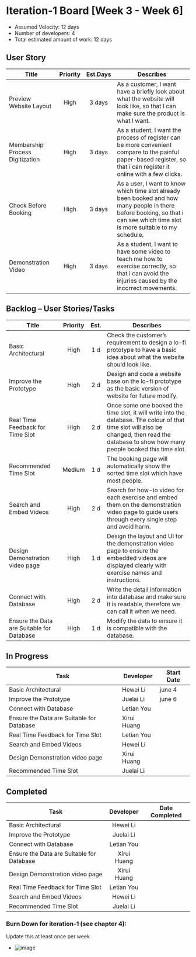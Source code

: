 # Iteration-1 Board [Week 3 - Week 6] 

* Assumed Velocity: 12 days
* Number of developers: 4
* Total estimated amount of work: 12 days
## User Story
| Title                           | Priority | Est.Days      | Describes                                |
| ------------------------------- | :------: | :-----------: | ---------------------------------------- |
| Preview Website Layout          | High     |    3 days     | As a customer, I want have a briefly look about what the website will look like, so that I can make sure the product is what I want. |
| Membership Process Digitization | High     |    3 days     | As a student, I want the process of register can be more convenient compare to the painful paper-based register, so that i can register it online with a few clicks. |
| Check Before Booking            | High     |     3 days    |  As a user, I want to know which time slot already been booked and how many people in there before booking, so that i can see which time slot is more suitable to my schedule.  |
| Demonstration Video              | High     |     3 days    |  As a student, I want to have some video to teach me how to exercise correctly, so that i can avoid the injuries caused by the incorrect movements.   |

## Backlog – User Stories/Tasks

| Title                                     | Priority | Est. | Describes                            |
| ----------------------------------------- | :------: | :--: | ------------------------------------ |
| Basic Architectural                       | High     | 1 d  | Check the customer’s requirement to design a lo-fi prototype to have a basic idea about what the website	should look like. |
| Improve the Prototype                     | High     | 2 d  | Design and code a website base on the lo-fi prototype as the basic version of website for future modify. |
| Real Time Feedback for Time Slot          | High     | 2 d  |Once some one booked the time slot, it will write into the database. The colour of that time slot will also be changed, then read the database to show how many people booked this time slot.      |
| Recommended Time Slot                     |Medium    | 1 d  | The booking page will automatically show the sorted time slot which have most people.|
| Search and Embed Videos                   | High     | 2 d  |  Search for how-to video for each exercise and embed them on the demonstration video page to guide users	through every single step and avoid harm. |
| Design Demonstration video page           | High     | 1 d  | Design the layout and UI for the demonstration video page to ensure the embedded videos are displayed clearly with exercise names and instructions.                               |
| Connect with Database                     | High     | 2 d  | Write the detail information into database and make sure it is readable, therefore we can call it when we need. |
| Ensure the Data are Suitable for Database | High     | 1 d |  Modify the data to ensure it is compatible with the database.                          |

## In Progress

| Task                                      | Developer      | Start Date    |
| ----------------------------------------- | -------------- | ------------- |
| Basic Architectural                       |  Hewei Li      |  june 4 |
| Improve the Prototype                     |  Juelai Li     |  june 6 |
| Connect with Database                     |  Letian You    |  |
| Ensure the Data are Suitable for Database |  Xirui Huang   |  |
| Real Time Feedback for Time Slot          |  Letian You    |  |
| Search and Embed Videos                   |  Hewei Li      |   |
| Design Demonstration video page           |  Xirui Huang   |  |
| Recommended Time Slot                     |  Juelai Li     |  |

## Completed
| Task                                      | Developer      | Date Completed |
| ----------------------------------------- | :------------: | :------------: |
| Basic Architectural                       |  Hewei Li      |    |
| Improve the Prototype                     |  Juelai Li     |   |
| Connect with Database                     |  Letian You    |   |
| Ensure the Data are Suitable for Database |  Xirui Huang   |   |
| Design Demonstration video page           |  Xirui Huang   |   |
| Real Time Feedback for Time Slot          |  Letian You    |   |
| Search and Embed Videos                   |  Hewei Li      |   |
| Recommended Time Slot                     |  Juelai Li     |  |

### Burn Down for iteration-1 (see chapter 4):
Update this at least once per week

* ![image](https://github.com/user-attachments/assets/bbcd643d-c81a-4300-bf33-1aa9fa960f62)

